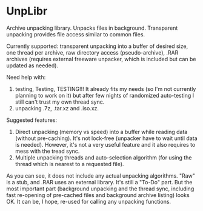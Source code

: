 # UnpLibr
Archive unpacking library.
Unpacks files in background.
Transparent unpacking provides file access similar to common files.

Currently supported: transparent unpacking into a buffer of desired size, one thread per archive, raw directory access (pseudo-archive), .RAR archives (requires external freeware unpacker, which is included but can be updated as needed).

Need help with:
1) testing, Testing, TESTING!!! It already fits my needs (so I'm not currently planning to work on it) but after few nights of randomized auto-testing I still can't trust my own thread sync.
2) unpacking .7z, .tar.xz and .iso.xz.

Suggested features:
1) Direct unpacking (memory vs speed) into a buffer while reading data (without pre-caching). It's not lock-free (unpacker have to wait until data is needed). However, it's not a very useful feature and it also requires to mess with the tread sync.
2) Multiple unpacking threads and auto-selection algorithm (for using the thread which is nearest to a requested file).

As you can see, it does not include any actual unpacking algorithms. "Raw" is a stub, and .RAR uses an external library. It's still a "To-Do" part. But the most important part (background unpacking and the thread sync, including fast re-opening of pre-cached files and background archive listing) looks OK. It can be, I hope, re-used for calling any unpacking functions.
